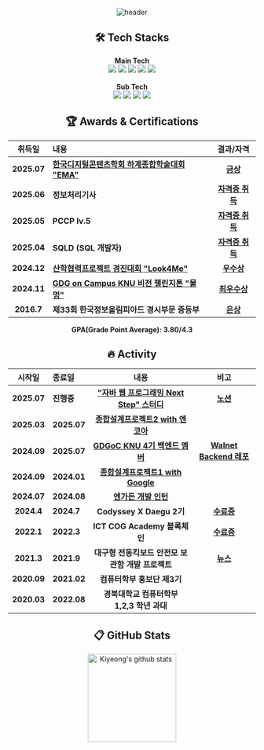 <div align="center">
    
![header](https://capsule-render.vercel.app/api?type=soft&color=EDEEF0&height=120&section=header&text=👋%20Hi!%20there,%20I'm%20Dongjae%20&fontSize=40&animation=twinkling&fontColor=5F5F5F&fontAlignY=52)

</div>
<h2 align="center">🛠️ Tech Stacks</h2>
<p align="center">
  <b>Main Tech</b><br>
  <img src="https://img.shields.io/badge/Java-%23ED8B00.svg?logo=openjdk&logoColor=white">
  <img src="https://img.shields.io/badge/Python-3776AB?logo=python&logoColor=fff" />
  <img src="https://img.shields.io/badge/Spring%20Boot-6DB33F?logo=springboot&logoColor=fff">
  <img src="https://img.shields.io/badge/MySQL-4479A1?logo=mysql&logoColor=fff">
  <img src="https://custom-icon-badges.demolab.com/badge/AWS-%23FF9900.svg?logo=aws&logoColor=white">
  <br><br>
  <b>Sub Tech</b><br>
  <img src="https://img.shields.io/badge/Google%20Cloud-%234285F4.svg?logo=google-cloud&logoColor=white" />
  <img src="https://img.shields.io/badge/Docker-2496ED?logo=docker&logoColor=fff">
  <img src="https://img.shields.io/badge/LangChain-1c3c3c.svg?logo=langchain&logoColor=white" />
  <img src="https://img.shields.io/badge/FastAPI-009485.svg?logo=fastapi&logoColor=white" />
</p>

<h2 align="center">🏆 Awards & Certifications</h2>
<div align="center">

| 취득일      | 내용                               | 결과/자격           |
| :--------: | :-------------------------------- | :-----------------: |
| **2025.07**| **[한국디지털콘텐츠학회 하계종합학술대회 "EMA"](https://github.com/2025-ITEC0402)** | [**금상**](https://github.com/user-attachments/assets/344f73cb-c4de-4f18-9e40-1a9e1495878a) |
| **2025.06**| **정보처리기사** | [**자격증 취득**](https://github.com/user-attachments/files/21524737/default.pdf) |
| **2025.05**| **PCCP lv.5** | [**자격증 취득**](https://github.com/user-attachments/files/21524727/pccp.lv5.pdf) |
| **2025.04**| **SQLD (SQL 개발자)** | [**자격증 취득**](https://github.com/user-attachments/files/21524718/SQLD.pdf) |
| **2024.12**| **[산학협력프로젝트 경진대회 "Look4Me"](https://github.com/2024-ITEC0401)** | [**우수상**](https://github.com/user-attachments/assets/68a716c5-9291-4cd6-9fd5-8b09be08053b) |
| **2024.11**| **[GDG on Campus KNU 비전 챌린지톤 "물멍"](https://github.com/team-GDGline)** | [**최우수상**](https://github.com/user-attachments/files/21088650/default.pdf) |
| **2016.7**| **제33회 한국정보올림피아드 경시부문 중등부** | [**은상**](https://github.com/user-attachments/files/21524680/default.pdf) |

<p><strong>GPA(Grade Point Average): 3.80/4.3 </strong></p>
</div>

<h2 align="center">🔥 Activity</h2>
<div align="center">

| 시작일      | 종료일      | 내용                               | 비고           |
| :--------: | :-------------------------------- | :-----------------: | :-----------------: |
| **2025.07**| **진행중**| **["자바 웹 프로그래밍 Next Step" 스터디](https://github.com/dlehdwo/jwp-basic)** | [**노션**](https://changeable-tank-0f9.notion.site/22990ffd0305801ba1f1eb6f5293acb7?pvs=74) |
| **2025.03**| **2025.07**| **[종합설계프로젝트2 with 엔코아](https://github.com/2025-ITEC0402)** |  |
| **2024.09**| **2025.07**| **[GDGoC KNU 4기 백엔드 멤버](https://github.com/GDG-on-Campus-KNU)** | [**Walnet Backend 레포**](https://github.com/GDG-on-Campus-KNU/4th-1st-Project-walnet-BE)  |
| **2024.09**| **2024.01**| **[종합설계프로젝트1 with Google](https://github.com/2024-ITEC0401)** | |
| **2024.07**| **2024.08**| **[엔가든 개발 인턴](https://github.com/EngardenIntern)** |  |
| **2024.4**| **2024.7**| **Codyssey X Daegu 2기** | [**수료증**]() |
| **2022.1**| **2022.3**| **ICT COG Academy 블록체인** | [**수료증**](https://github.com/user-attachments/files/21558754/default.pdf) |
| **2021.3**| **2021.9**| **대구형 전동킥보드 안전모 보관함 개발 프로젝트** | [**뉴스**](https://www.kbsm.net/news/view.php?idx=302833) |
| **2020.09**| **2021.02**| **컴퓨터학부 홍보단 제3기** | |
| **2020.03**| **2022.08**|**경북대학교 컴퓨터학부 1,2,3 학년 과대** | |

</div>

<h2 align="center"> 📋 GitHub Stats </h2>
<div align="center">
    <a href="https://github.com/dlehdwo"><img align="center" style="height:180px" src="https://github-readme-stats.vercel.app/api?username=dlehdwo&show_icons=true&include_all_commits=true&hide_border=true&bg_color=30,838BB2,CACFE3,C7D6DB&title_color=fff&text_color=fff" alt="Kiyeong's github stats" /></a>
    <br>
</div>
